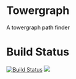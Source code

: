 # Towergraph
A towergraph path finder

# Build Status
[![Build Status](https://travis-ci.org/alex8224/towergraph_case.svg?branch=master)](https://travis-ci.org/alex8224/towergraph_case)
![](https://coveralls.io/repos/github/alex8224/towergraph_case/badge.svg?branch=master)
